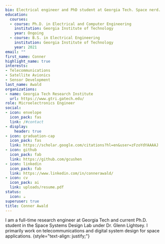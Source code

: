 ```yaml
---
bio: Electrical engineer and PhD student at Georgia Tech. Space nerd.
education:
  courses:
  - course: Ph.D. in Electrical and Computer Engineering
    institution: Georgia Institute of Technology
    year: Ongoing
  - course: B.S. in Electrical Engineering
    institution: Georgia Institute of Technology
    year: 2021
email: ""
first_name: Conner
highlight_name: true
interests:
- Telecommunications
- Satellite Avionics
- Sensor Development
last_name: Awald
organizations:
- name: Georgia Tech Research Institute
  url: https://www.gtri.gatech.edu/
role: Microelectronics Engineer
social:
- icon: envelope
  icon_pack: fas
  link: /#contact
- display:
    header: true
- icon: graduation-cap
  icon_pack: fas
  link: https://scholar.google.com/citations?hl=en&user=zFzoYdYAAAAJ
- icon: github
  icon_pack: fab
  link: https://github.com/gcushen
- icon: linkedin
  icon_pack: fab
  link: https://www.linkedin.com/in/connerawald/
- icon: cv
  icon_pack: ai
  link: uploads/resume.pdf
status:
  icon: ☕️
superuser: true
title: Conner Awald
---
```


I am a full-time research engineer at Georgia Tech and current Ph.D. student in the Space Systems Design Lab under Dr. Glenn Lightsey. I primarily work on telecommunications and digital system design for space applications. 
{style="text-align: justify;"}
